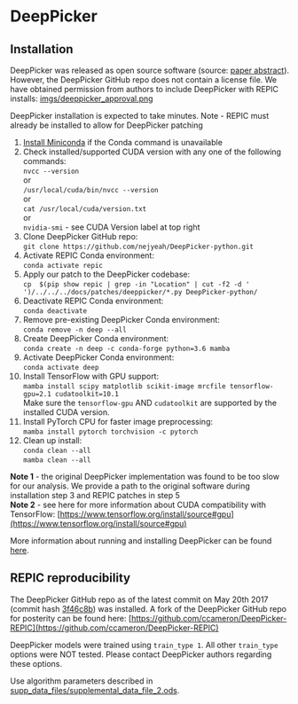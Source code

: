 # DeepPicker

## Installation
DeepPicker was released as open source software (source: [paper abstract](https://doi.org/10.1016/j.jsb.2016.07.006)). However, the DeepPicker GitHub repo does not contain a license file. We have obtained permission from authors to include DeepPicker with REPIC installs: [imgs/deeppicker_approval.png](../main/imgs/deeppicker_approval.png) 

DeepPicker installation is expected to take minutes. Note - REPIC must already be installed to allow for DeepPicker patching

1. [Install Miniconda](https://docs.conda.io/en/latest/miniconda.html#latest-miniconda-installer-links) if the Conda command is unavailable
2. Check installed/supported CUDA version with any one of the following commands:\
``` nvcc --version ```\
or\
``` /usr/local/cuda/bin/nvcc --version ```\
or\
``` cat /usr/local/cuda/version.txt ```\
or\
``` nvidia-smi ``` - see CUDA Version label at top right
3. Clone DeepPicker GitHub repo:\
``` git clone https://github.com/nejyeah/DeepPicker-python.git ```
4. Activate REPIC Conda environment:\
``` conda activate repic ```
5. Apply our patch to the DeepPicker codebase:\
``` cp  $(pip show repic | grep -in "Location" | cut -f2 -d ' ')/../../../docs/patches/deeppicker/*.py DeepPicker-python/ ```
6. Deactivate REPIC Conda environment:\
``` conda deactivate ```
7. Remove pre-existing DeepPicker Conda environment:\
``` conda remove -n deep --all ```
8. Create DeepPicker Conda environment:\
``` conda create -n deep -c conda-forge python=3.6 mamba ```
9. Activate DeepPicker Conda environment:\
``` conda activate deep ```
10. Install TensorFlow with GPU support:\
``` mamba install scipy matplotlib scikit-image mrcfile tensorflow-gpu=2.1 cudatoolkit=10.1 ```\
Make sure the ``` tensorflow-gpu ``` AND ``` cudatoolkit ``` are supported by the installed CUDA version.
11. Install PyTorch CPU for faster image preprocessing:\
``` mamba install pytorch torchvision -c pytorch ```
12. Clean up install:\
``` conda clean --all ```\
``` mamba clean --all ```

**Note 1** - the original DeepPicker implementation was found to be too slow for our analysis. We provide a path to the original software during installation step 3 and REPIC patches in step 5\
**Note 2** - see here for more information about CUDA compatibility with TensorFlow: [https://www.tensorflow.org/install/source#gpu](https://www.tensorflow.org/install/source#gpu)

More information about running and installing DeepPicker can be found [here](https://github.com/nejyeah/DeepPicker-python).

## REPIC reproducibility
The DeepPicker GitHub repo as of the latest commit on May 20th 2017 (commit hash [3f46c8b](https://github.com/nejyeah/DeepPicker-python/tree/3f46c8b0ffe2dbaa837fd9399b4a542588e991e6)) was installed. A fork of the DeepPicker GitHub repo for posterity can be found here: [https://github.com/ccameron/DeepPicker-REPIC](https://github.com/ccameron/DeepPicker-REPIC)

DeepPicker models were trained using ``` train_type 1 ```. All other ``` train_type ``` options were NOT tested. Please contact DeepPicker authors regarding these options.

Use algorithm parameters described in [supp_data_files/supplemental_data_file_2.ods](../supp_data_files/supplemental_data_file_2.ods).
